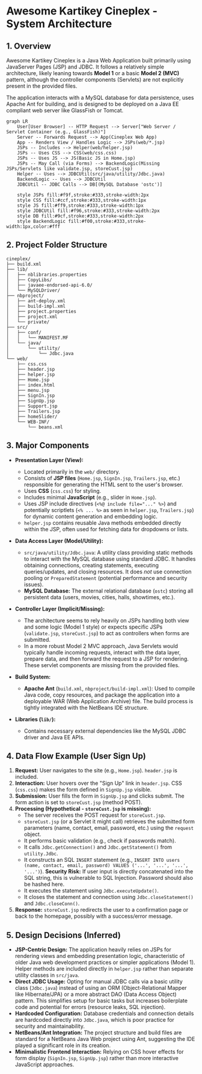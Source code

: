 # Awesome Kartikey Cineplex - System Architecture

## 1. Overview

Awesome Kartikey Cineplex is a Java Web Application built primarily using JavaServer Pages (JSP) and JDBC. It follows a relatively simple architecture, likely leaning towards **Model 1** or a basic **Model 2 (MVC)** pattern, although the controller components (Servlets) are not explicitly present in the provided files.

The application interacts with a MySQL database for data persistence, uses Apache Ant for building, and is designed to be deployed on a Java EE compliant web server like GlassFish or Tomcat.

```mermaid
graph LR
    User[User Browser] -- HTTP Request --> Server["Web Server / Servlet Container (e.g., GlassFish)"]
    Server -- Forwards Request --> App(Cineplex Web App)
    App -- Renders View / Handles Logic --> JSPs(web/*.jsp)
    JSPs -- Includes --> Helper(web/helper.jsp)
    JSPs -- Uses CSS --> CSS(web/css.css)
    JSPs -- Uses JS --> JS(Basic JS in Home.jsp)
    JSPs -- May Call (via Forms) --> BackendLogic(Missing JSPs/Servlets like validate.jsp, storeCust.jsp)
    Helper -- Uses --> JDBCUtil(src/java/utility/Jdbc.java)
    BackendLogic -- Uses --> JDBCUtil
    JDBCUtil -- JDBC Calls --> DB[(MySQL Database 'ostc')]

    style JSPs fill:#f9f,stroke:#333,stroke-width:2px
    style CSS fill:#ccf,stroke:#333,stroke-width:1px
    style JS fill:#ff9,stroke:#333,stroke-width:1px
    style JDBCUtil fill:#f96,stroke:#333,stroke-width:2px
    style DB fill:#9cf,stroke:#333,stroke-width:2px
    style BackendLogic fill:#f00,stroke:#333,stroke-width:1px,color:#fff
```

## 2. Project Folder Structure

```
cineplex/
├── build.xml
├── lib/
│   ├── nblibraries.properties
│   ├── CopyLibs/
│   ├── javaee-endorsed-api-6.0/
│   └── MySQLDriver/
├── nbproject/
│   ├── ant-deploy.xml
│   ├── build-impl.xml
│   ├── project.properties
│   ├── project.xml
│   └── private/
├── src/
│   ├── conf/
│   │   └── MANIFEST.MF
│   └── java/
│       └── utility/
│           └── Jdbc.java
└── web/
    ├── css.css
    ├── header.jsp
    ├── helper.jsp
    ├── Home.jsp
    ├── index.html
    ├── menu.jsp
    ├── SignIn.jsp
    ├── SignUp.jsp
    ├── Support.jsp
    ├── Trailers.jsp
    ├── homeSlider/
    └── WEB-INF/
        └── beans.xml
```

## 3. Major Components

- **Presentation Layer (View):**

  - Located primarily in the `web/` directory.
  - Consists of **JSP files** (`Home.jsp`, `SignIn.jsp`, `Trailers.jsp`, etc.) responsible for generating the HTML sent to the user's browser.
  - Uses **CSS** (`css.css`) for styling.
  - Includes minimal **JavaScript** (e.g., slider in `Home.jsp`).
  - Uses JSP include directives (`<%@ include file="..." %>`) and potentially scriptlets (`<% ... %>` as seen in `helper.jsp`, `Trailers.jsp`) for dynamic content generation and embedding logic.
  - `helper.jsp` contains reusable Java methods embedded directly within the JSP, often used for fetching data for dropdowns or lists.

- **Data Access Layer (Model/Utility):**

  - `src/java/utility/Jdbc.java`: A utility class providing static methods to interact with the MySQL database using standard JDBC. It handles obtaining connections, creating statements, executing queries/updates, and closing resources. It does _not_ use connection pooling or `PreparedStatement` (potential performance and security issues).
  - **MySQL Database:** The external relational database (`ostc`) storing all persistent data (users, movies, cities, halls, showtimes, etc.).

- **Controller Layer (Implicit/Missing):**

  - The architecture seems to rely heavily on JSPs handling both view and some logic (Model 1 style) or expects specific JSPs (`validate.jsp`, `storeCust.jsp`) to act as controllers when forms are submitted.
  - In a more robust Model 2 MVC approach, Java Servlets would typically handle incoming requests, interact with the data layer, prepare data, and then forward the request to a JSP for rendering. These servlet components are missing from the provided files.

- **Build System:**

  - **Apache Ant** (`build.xml`, `nbproject/build-impl.xml`): Used to compile Java code, copy resources, and package the application into a deployable WAR (Web Application Archive) file. The build process is tightly integrated with the NetBeans IDE structure.

- **Libraries (`lib/`):**
  - Contains necessary external dependencies like the MySQL JDBC driver and Java EE APIs.

## 4. Data Flow Example (User Sign Up)

1.  **Request:** User navigates to the site (e.g., `Home.jsp`). `header.jsp` is included.
2.  **Interaction:** User hovers over the "Sign Up" link in `header.jsp`. CSS (`css.css`) makes the form defined in `SignUp.jsp` visible.
3.  **Submission:** User fills the form in `SignUp.jsp` and clicks submit. The form action is set to `storeCust.jsp` (method POST).
4.  **Processing (Hypothetical - `storeCust.jsp` is missing):**
    - The server receives the POST request for `storeCust.jsp`.
    - `storeCust.jsp` (or a Servlet it might call) retrieves the submitted form parameters (name, contact, email, password, etc.) using the `request` object.
    - It performs basic validation (e.g., check if passwords match).
    - It calls `Jdbc.getConnection()` and `Jdbc.getStatement()` from `utility.Jdbc`.
    - It constructs an SQL `INSERT` statement (e.g., `INSERT INTO users (name, contact, email, password) VALUES ('...', '...', '...', '...')`). **Security Risk:** If user input is directly concatenated into the SQL string, this is vulnerable to SQL Injection. Password should also be hashed here.
    - It executes the statement using `Jdbc.executeUpdate()`.
    - It closes the statement and connection using `Jdbc.closeStatement()` and `Jdbc.closeConn()`.
5.  **Response:** `storeCust.jsp` redirects the user to a confirmation page or back to the homepage, possibly with a success/error message.

## 5. Design Decisions (Inferred)

- **JSP-Centric Design:** The application heavily relies on JSPs for rendering views and embedding presentation logic, characteristic of older Java web development practices or simpler applications (Model 1). Helper methods are included directly in `helper.jsp` rather than separate utility classes in `src/java`.
- **Direct JDBC Usage:** Opting for manual JDBC calls via a basic utility class (`Jdbc.java`) instead of using an ORM (Object-Relational Mapper like Hibernate/JPA) or a more abstract DAO (Data Access Object) pattern. This simplifies setup for basic tasks but increases boilerplate code and potential for errors (resource leaks, SQL injection).
- **Hardcoded Configuration:** Database credentials and connection details are hardcoded directly into `Jdbc.java`, which is poor practice for security and maintainability.
- **NetBeans/Ant Integration:** The project structure and build files are standard for a NetBeans Java Web project using Ant, suggesting the IDE played a significant role in its creation.
- **Minimalistic Frontend Interaction:** Relying on CSS hover effects for form display (`SignIn.jsp`, `SignUp.jsp`) rather than more interactive JavaScript approaches.